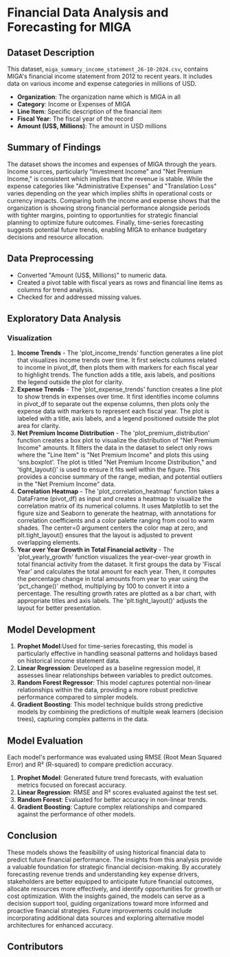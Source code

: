 
# Financial Data Analysis and Forecasting for MIGA

## Dataset Description
This dataset, `miga_summary_income_statement_26-10-2024.csv`, contains MIGA's financial income statement from 2012 to recent years. It includes data on various income and expense categories in millions of USD.

- **Organization**: The organization name which is MIGA in all 
- **Category**: Income or Expenses of MIGA
- **Line Item**: Specific description of the financial item
- **Fiscal Year**: The fiscal year of the record
- **Amount (US$, Millions)**: The amount in USD millions

## Summary of Findings
The dataset shows the incomes and expenses of MIGA through the years. Income sources, particularly "Investment Income" and "Net Premium Income," is consistent which implies that the revenue is stable. While the expense categories like "Administrative Expenses" and "Translation Loss" varies depending on the year which implies shifts in operational costs or currency impacts. Comparing both the income and expense shows that the organization is showing strong financial performance alongside periods with tighter margins, pointing to opportunities for strategic financial planning to optimize future outcomes. Finally, time-series forecasting suggests potential future trends, enabling MIGA to enhance budgetary decisions and resource allocation.

## Data Preprocessing
- Converted "Amount (US$, Millions)" to numeric data.
- Created a pivot table with fiscal years as rows and financial line items as columns for trend analysis.
- Checked for and addressed missing values.

## Exploratory Data Analysis
### Visualization
1. **Income Trends** - The 'plot_income_trends' function generates a line plot that visualizes income trends over time. It first selects columns related to income in pivot_df, then plots them with markers for each fiscal year to highlight trends. The function adds a title, axis labels, and positions the legend outside the plot for clarity.
2. **Expense Trends** - The 'plot_expense_trends' function creates a line plot to show trends in expenses over time. It first identifies income columns in pivot_df to separate out the expense columns, then plots only the expense data with markers to represent each fiscal year. The plot is labeled with a title, axis labels, and a legend positioned outside the plot area for clarity. 
3. **Net Premium Income Distribution** - The 'plot_premium_distribution' function creates a box plot to visualize the distribution of "Net Premium Income" amounts. It filters the data in the dataset to select only rows where the "Line Item" is "Net Premium Income" and plots this using 'sns.boxplot'. The plot is titled "Net Premium Income Distribution," and 'tight_layout()' is used to ensure it fits well within the figure. This provides a concise summary of the range, median, and potential outliers in the "Net Premium Income" data.
4. **Correlation Heatmap** - The 'plot_correlation_heatmap' function takes a DataFrame (pivot_df) as input and creates a heatmap to visualize the correlation matrix of its numerical columns. It uses Matplotlib to set the figure size and Seaborn to generate the heatmap, with annotations for correlation coefficients and a color palette ranging from cool to warm shades. The center=0 argument centers the color map at zero, and plt.tight_layout() ensures that the layout is adjusted to prevent overlapping elements.
5. **Year over Year Growth in Total Financial activity** - The 'plot_yearly_growth' function visualizes the year-over-year growth in total financial activity from the dataset. It first groups the data by 'Fiscal Year' and calculates the total amount for each year. Then, it computes the percentage change in total amounts from year to year using the 'pct_change()' method, multiplying by 100 to convert it into a percentage. The resulting growth rates are plotted as a bar chart, with appropriate titles and axis labels. The 'plt.tight_layout()' adjusts the layout for better presentation.

## Model Development
1. **Prophet Model**:Used for time-series forecasting, this model is particularly effective in handling seasonal patterns and holidays based on historical income statement data.
2. **Linear Regression**: Developed as a baseline regression model, it assesses linear relationships between variables to predict outcomes.
3. **Random Forest Regressor**: This model captures potential non-linear relationships within the data, providing a more robust predictive performance compared to simpler models.
4. **Gradient Boosting**: This model technique builds strong predictive models by combining the predictions of multiple weak learners (decision trees), capturing complex patterns in the data.
   
## Model Evaluation
Each model's performance was evaluated using RMSE (Root Mean Squared Error) and R² (R-squared) to compare prediction accuracy.

1. **Prophet Model**: Generated future trend forecasts, with evaluation metrics focused on forecast accuracy.
2. **Linear Regression**: RMSE and R² scores evaluated against the test set.
3. **Random Forest**: Evaluated for better accuracy in non-linear trends.
4. **Gradient Boosting**: Capture complex relationships and compared against the performance of other models.

## Conclusion
These models shows the feasibility of using historical financial data to predict future financial performance. The insights from this analysis provide a valuable foundation for strategic financial decision-making. By accurately forecasting revenue trends and understanding key expense drivers, stakeholders are better equipped to anticipate future financial outcomes, allocate resources more effectively, and identify opportunities for growth or cost optimization. With the insights gained, the models can serve as a decision support tool, guiding organizations toward more informed and proactive financial strategies. Future improvements could include incorporating additional data sources and exploring alternative model architectures for enhanced accuracy.

## Contributors
